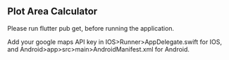 ## Plot Area Calculator

Please run flutter pub get, before running the application.

Add your google maps API key in IOS>Runner>AppDelegate.swift for IOS, and Android>app>src>main>AndroidManifest.xml for Android.
